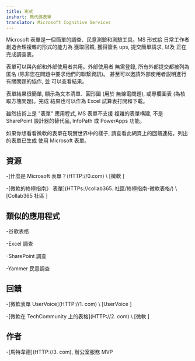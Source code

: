 ```yaml
---
title: 形式
inshort: 無代碼表單
translator: Microsoft Cognitive Services
---
```


Microsoft 表單是一個簡單的調查、民意測驗和測驗工具。MS 形式給
日常工作者創造合理複雜的形式的能力為
獲取回饋, 獲得簽名 ups, 提交簡單請求, 以及
正在完成調查表。

表單可以與內部和外部使用者共用。外部使用者
無需登錄, 所有外部提交都被列為匿名
(除非您在問題中要求他們的聯繫資訊)。
甚至可以邀請外部使用者説明進行有關問題的協作, 並
可以查看結果。

表單結果很簡單, 顯示為文本清單、圓形圖 (用於
無線電問題), 或專欄圖表 (為核取方塊問題)。完成
結果也可以作為 Excel 試算表打開和下載。

雖然技術上是 "表單" 應用程式, MS 表單不支援
複雜的表單構建, 不是 SharePoint 設計器的替代品,
InfoPath 或 PowerApps 功能。

如果你想看看微軟的表單在現實世界中的樣子,
請查看此網頁上的回饋連結。列出的表單已生成
使用 Microsoft 表單。

資源
---------

-[什麼是 Microsoft 表單？(HTTP://0.com)
\ [微軟 \]

-[微軟的終極指南》
表單](HTTPs://collab365. 社區/終極指南-微軟表格/)
\ [Collab365 社區 \]

類似的應用程式
------------

-谷歌表格

-Excel 調查

-SharePoint 調查

-Yammer 民意調查

回饋
---------

-[微軟表單 UserVoice](HTTP://1. com)
\ [UserVoice \]

-[微軟在 TechCommunity 上的表格](HTTP://2. com)
\ [微軟 \]

作者
---------

-[馬特韋德](HTTP://3. com), 辦公室服務 MVP


